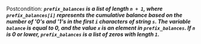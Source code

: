 Postcondition: ***`prefix_balances` is a list of length `n + 1`, where `prefix_balances[i]` represents the cumulative balance based on the number of '0's and '1's in the first `i` characters of string `s`. The variable `balance` is equal to 0, and the value `x` is an element in `prefix_balances`. If `n` is 0 or lower, `prefix_balances` is a list of zeros with length `1`.***